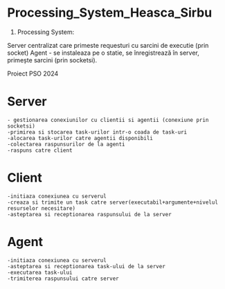 # Processing_System_Heasca_Sirbu

1. Processing System:

Server centralizat care primeste requesturi cu sarcini de executie (prin socket)
Agent - se instaleaza pe o statie, se înregistrează în server, primește sarcini (prin socketsi).


Proiect PSO 2024

 # Server
    - gestionarea conexiunilor cu clientii si agentii (conexiune prin socketsi)
    -primirea si stocarea task-urilor intr-o coada de task-uri
    -alocarea task-urilor catre agentii disponibili
    -colectarea raspunsurilor de la agenti
    -raspuns catre client

# Client
    -initiaza conexiunea cu serverul
    -creaza si trimite un task catre server(executabil+argumente+nivelul resurselor necesitare)
    -asteptarea si receptionarea raspunsului de la server

# Agent
    -initiaza conexiunea cu serverul
    -asteptarea si receptionarea task-ului de la server
    -executarea task-ului
    -trimiterea raspunsului catre server


